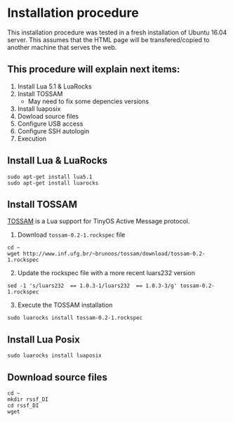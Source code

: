 # Installation procedure
This installation procedure was tested in a fresh installation of Ubuntu 16.04 server. 
This assumes that the HTML page will be transfered/copied to another machine that serves the web.

## This procedure will explain next items:
1. Install Lua 5.1 & LuaRocks
2. Install TOSSAM
   - May need to fix some depencies versions
3. Install luaposix
4. Dowload source files
5. Configure USB access
6. Configure SSH autologin
7. Execution

## Install Lua & LuaRocks
```
sudo apt-get install lua5.1
sudo apt-get install luarocks 
```

## Install TOSSAM
[TOSSAM](http://www.inf.ufg.br/~brunoos/tossam/) is a Lua support for TinyOS Active Message protocol.

1. Download `tossam-0.2-1.rockspec` file
```
cd ~
wget http://www.inf.ufg.br/~brunoos/tossam/download/tossam-0.2-1.rockspec
```

2. Update the rockspec file with a more recent luars232 version
```
sed -1 's/luars232  == 1.0.3-1/luars232  == 1.0.3-3/g' tossam-0.2-1.rockspec
```

3. Execute the TOSSAM installation
```
sudo luarocks install tossam-0.2-1.rockspec
```

## Install Lua Posix
```
sudo luarocks install luaposix
```

## Download source files
```
cd ~
mkdir rssf_DI
cd rssf_DI
wget 
```



